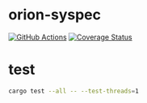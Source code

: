 # orion-syspec

[![GitHub Actions](https://github.com/galaxy-sec/orion-ops/workflows/check/badge.svg)](https://github.com/galaxy-sec/orion-ops/actions?query=workflow%3Acheck)
[![Coverage Status](https://coveralls.io/repos/github/galaxy-sec/orion-ops/badge.svg)](https://coveralls.io/github/galaxy-sec/orion-ops)

# test

```bash
cargo test --all -- --test-threads=1
```

